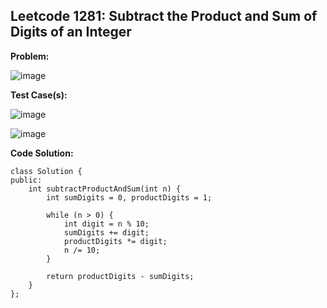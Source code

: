 ## **Leetcode 1281: Subtract the Product and Sum of Digits of an Integer** ##

**Problem:**


![image](https://github.com/user-attachments/assets/beefca06-a9f3-4e59-9302-df2ed70496c3)



**Test Case(s):**


![image](https://github.com/user-attachments/assets/125b80c8-11e6-4ef2-b461-820bf5d81c94)


![image](https://github.com/user-attachments/assets/c9de4120-2460-4f59-912c-ce80d2460c23)


**Code Solution:**

```
class Solution {
public:
    int subtractProductAndSum(int n) {
        int sumDigits = 0, productDigits = 1;

        while (n > 0) {
            int digit = n % 10;
            sumDigits += digit;
            productDigits *= digit;
            n /= 10;
        }

        return productDigits - sumDigits;
    }
};
```
